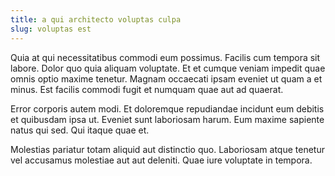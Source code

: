 ```yaml
---
title: a qui architecto voluptas culpa
slug: voluptas est
---
```


Quia at qui necessitatibus commodi eum possimus. Facilis cum tempora sit labore. Dolor quo quia aliquam voluptate. Et et cumque veniam impedit quae omnis optio maxime tenetur. Magnam occaecati ipsam eveniet ut quam a et minus. Est facilis commodi fugit et numquam quae aut ad quaerat.

Error corporis autem modi. Et doloremque repudiandae incidunt eum debitis et quibusdam ipsa ut. Eveniet sunt laboriosam harum. Eum maxime sapiente natus qui sed. Qui itaque quae et.

Molestias pariatur totam aliquid aut distinctio quo. Laboriosam atque tenetur vel accusamus molestiae aut aut deleniti. Quae iure voluptate in tempora.
